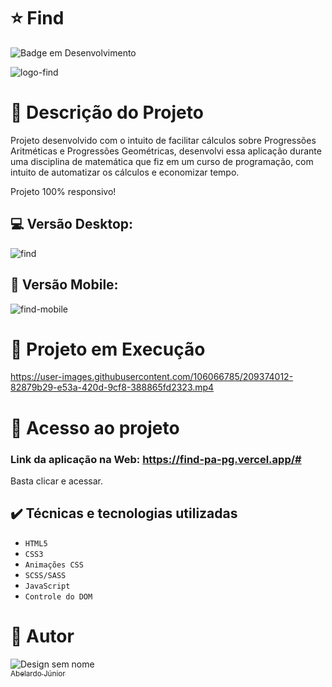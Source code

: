 # :star: Find

![Badge em Desenvolvimento](http://img.shields.io/static/v1?label=STATUS&message=CONCLUÍDO&color=GREEN&style=for-the-badge)

![logo-find](https://user-images.githubusercontent.com/106066785/209373291-2971c63a-e18b-450f-b1e8-0a7e969e1d6b.png)



# :door: Descrição do Projeto

Projeto desenvolvido com o intuito de facilitar cálculos sobre Progressões Aritméticas e Progressões Geométricas, desenvolvi essa aplicação durante uma disciplina de matemática que fiz em um curso de programação, com intuito de automatizar os cálculos e economizar tempo.


Projeto 100% responsivo!

##  :computer:  Versão Desktop:
![find](https://user-images.githubusercontent.com/106066785/209373589-889c1558-8c29-4778-bffd-49ad2f4cc3ba.png)

## :iphone: Versão Mobile:
![find-mobile](https://user-images.githubusercontent.com/106066785/209373592-3799bb08-4116-4300-b172-22135967801f.png)

# :hammer: Projeto em Execução

https://user-images.githubusercontent.com/106066785/209374012-82879b29-e53a-420d-9cf8-388865fd2323.mp4


# 📁 Acesso ao projeto

### Link da aplicação na Web: https://find-pa-pg.vercel.app/#

Basta clicar e acessar.

## ✔️ Técnicas e tecnologias utilizadas

- ``HTML5``
- ``CSS3``
- ``Animações CSS``
- ``SCSS/SASS``
- ``JavaScript``
- ``Controle do DOM``

# :boy: Autor
![Design sem nome](https://user-images.githubusercontent.com/106066785/209356927-d0162605-f53a-4d25-badc-7504c22785ef.png)
[<br><sub>Abelardo Júnior</sub>](https://www.linkedin.com/in/abelardo-junior/) 


